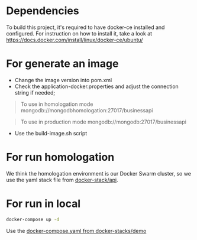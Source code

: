 # Dependencies

 To build this project, it's required to have docker-ce installed and configured.
 For instruction on how to install it, take a look at https://docs.docker.com/install/linux/docker-ce/ubuntu/

# For generate an image

- Change the image version into pom.xml
- Check the application-docker.properties and adjust the connection string if needed;
 > To use in homologation mode mongodb://mongodbhomologation:27017/businessapi
 
 > To use in production mode mongodb://mongodb:27017/businessapi
- Use the build-image.sh script

# For run homologation

We think the homologation environment is our Docker Swarm cluster, so we use the yaml stack file from [docker-stack/api](https://github.com/Terrabrasilis/docker-stacks/blob/master/api/business-api-homologation.yaml).

# For run in local

```sh
docker-compose up -d
```

Use the [docker-compose.yaml from docker-stacks/demo](https://github.com/Terrabrasilis/docker-stacks/blob/master/demo/business-api/docker-compose.yaml)
